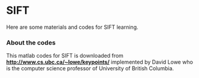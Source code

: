 SIFT
====

Here are some materials and codes for SIFT learning.

### About the codes
This matlab codes for SIFT is downloaded from **http://www.cs.ubc.ca/~lowe/keypoints/** implemented by David Lowe who is the computer science professor of University of British Columbia.
